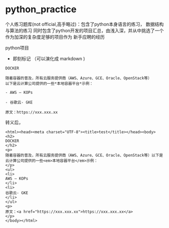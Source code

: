 # python_practice
个人练习题库(not official,高手略过)：包含了python本身语言的练习， 数据结构与算法的练习
同时包含了python开发的项目汇总，由浅入深，并从中挑选了一个作为加深的复杂度足够的项目作为
新手应聘的经历


python项目

- 即刻标记 （可以演化成 markdown ) 

```
DOCKER

随着容器的普及，所有云服务提供商（AWS、Azure、GCE、Oracle、OpenStack等）
以下是云计算公司提供的一些*本地容器平台*示例：

- AWS — KOPs

- 谷歌云- GKE

原文：https://xxx.xxx.xx
```

转义后，

``` 
<html><head><meta charset="UTF-8"><title>test</title></head><body>
<h2>
DOCKER
</h2>
<p>
随着容器的普及，所有云服务提供商（AWS、Azure、GCE、Oracle、OpenStack等）以下是云计算公司提供的一些<em>本地容器平台</em>示例：
</p>
<ul>
<li>
AWS — KOPs
</li>
<li>
谷歌云- GKE
</li>
</ul>
<p>
原文：<a href="https://xxx.xxx.xx">https://xxx.xxx.xx</a>
</p>
</body></html>
```



